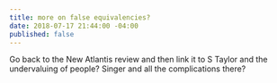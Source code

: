 ```yaml
---
title: more on false equivalencies?
date: 2018-07-17 21:44:00 -04:00
published: false
---
```


Go back to the New Atlantis review and then link it to S Taylor and the undervaluing of people? Singer and all the complications there?